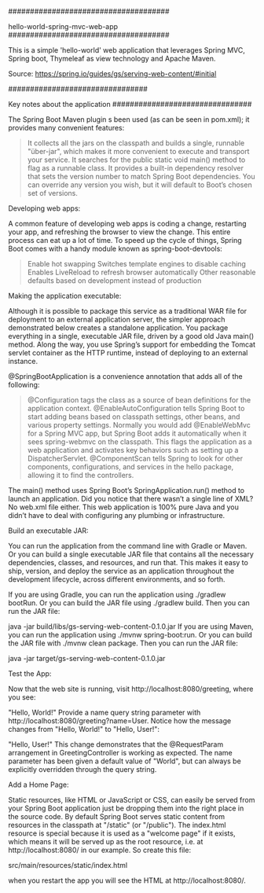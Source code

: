 #####################################

 hello-world-spring-mvc-web-app
#####################################

This is a simple 'hello-world' web application that leverages Spring MVC, Spring boot, Thymeleaf as view technology and Apache Maven.

Source: https://spring.io/guides/gs/serving-web-content/#initial

################################

Key notes about the application
################################

The Spring Boot Maven plugin s been used (as can be seen in pom.xml); it provides many convenient features:

> It collects all the jars on the classpath and builds a single, runnable "über-jar", which makes it more convenient to execute and transport your service.
> It searches for the public static void main() method to flag as a runnable class.
> It provides a built-in dependency resolver that sets the version number to match Spring Boot dependencies. You can override any version you wish, but it will default to Boot’s chosen set of versions.

Developing web apps:

A common feature of developing web apps is coding a change, restarting your app, and refreshing the browser to view the change. This entire process can eat up a lot of time. To speed up the cycle of things, Spring Boot comes with a handy module known as spring-boot-devtools:

> Enable hot swapping
> Switches template engines to disable caching
> Enables LiveReload to refresh browser automatically
> Other reasonable defaults based on development instead of production

Making the application executable:

Although it is possible to package this service as a traditional WAR file for deployment to an external application server, the simpler approach demonstrated below creates a standalone application. You package everything in a single, executable JAR file, driven by a good old Java main() method. Along the way, you use Spring’s support for embedding the Tomcat servlet container as the HTTP runtime, instead of deploying to an external instance.

@SpringBootApplication is a convenience annotation that adds all of the following:

> @Configuration tags the class as a source of bean definitions for the application context.
> @EnableAutoConfiguration tells Spring Boot to start adding beans based on classpath settings, other beans, and various property settings.
> Normally you would add @EnableWebMvc for a Spring MVC app, but Spring Boot adds it automatically when it sees spring-webmvc on the classpath. This flags the application as a web application and activates key behaviors such as setting up a DispatcherServlet.
> @ComponentScan tells Spring to look for other components, configurations, and services in the hello package, allowing it to find the controllers.

The main() method uses Spring Boot’s SpringApplication.run() method to launch an application. Did you notice that there wasn’t a single line of XML? No web.xml file either. This web application is 100% pure Java and you didn’t have to deal with configuring any plumbing or infrastructure.

Build an executable JAR:

You can run the application from the command line with Gradle or Maven. Or you can build a single executable JAR file that contains all the necessary dependencies, classes, and resources, and run that. This makes it easy to ship, version, and deploy the service as an application throughout the development lifecycle, across different environments, and so forth.

If you are using Gradle, you can run the application using ./gradlew bootRun. Or you can build the JAR file using ./gradlew build. Then you can run the JAR file:

java -jar build/libs/gs-serving-web-content-0.1.0.jar
If you are using Maven, you can run the application using ./mvnw spring-boot:run. Or you can build the JAR file with ./mvnw clean package. Then you can run the JAR file:

java -jar target/gs-serving-web-content-0.1.0.jar


Test the App:

Now that the web site is running, visit http://localhost:8080/greeting, where you see:

"Hello, World!"
Provide a name query string parameter with http://localhost:8080/greeting?name=User. Notice how the message changes from "Hello, World!" to "Hello, User!":

"Hello, User!"
This change demonstrates that the @RequestParam arrangement in GreetingController is working as expected. The name parameter has been given a default value of "World", but can always be explicitly overridden through the query string.

Add a Home Page:

Static resources, like HTML or JavaScript or CSS, can easily be served from your Spring Boot application just be dropping them into the right place in the source code. By default Spring Boot serves static content from resources in the classpath at "/static" (or "/public"). The index.html resource is special because it is used as a "welcome page" if it exists, which means it will be served up as the root resource, i.e. at http://localhost:8080/ in our example. So create this file:

src/main/resources/static/index.html

when you restart the app you will see the HTML at http://localhost:8080/.
